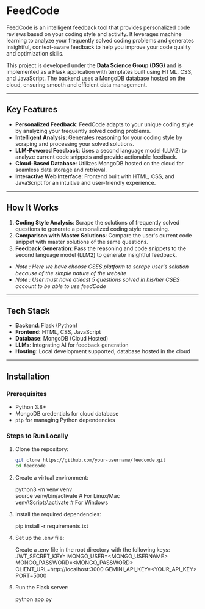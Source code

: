# FeedCode  

FeedCode is an intelligent feedback tool that provides personalized code reviews based on your coding style and activity. It leverages machine learning to analyze your frequently solved coding problems and generates insightful, context-aware feedback to help you improve your code quality and optimization skills.  

This project is developed under the **Data Science Group (DSG)** and is implemented as a Flask application with templates built using HTML, CSS, and JavaScript. The backend uses a MongoDB database hosted on the cloud, ensuring smooth and efficient data management.  

---

## Key Features  

- **Personalized Feedback**: FeedCode adapts to your unique coding style by analyzing your frequently solved coding problems.  
- **Intelligent Analysis**: Generates reasoning for your coding style by scraping and processing your solved solutions.  
- **LLM-Powered Feedback**: Uses a second language model (LLM2) to analyze current code snippets and provide actionable feedback.  
- **Cloud-Based Database**: Utilizes MongoDB hosted on the cloud for seamless data storage and retrieval.  
- **Interactive Web Interface**: Frontend built with HTML, CSS, and JavaScript for an intuitive and user-friendly experience.  

---

## How It Works  

1. **Coding Style Analysis**: Scrape the solutions of frequently solved questions to generate a personalized coding style reasoning.  
2. **Comparison with Master Solutions**: Compare the user's current code snippet with master solutions of the same questions.  
3. **Feedback Generation**: Pass the reasoning and code snippets to the second language model (LLM2) to generate insightful feedback.  

- *Note : Here we have choose CSES platform to scrape user's solution because of the simple nature of the website*
- *Note : User must have atleast 5 questions solved in his/her CSES account to be able to use feedCode*
---

## Tech Stack  

- **Backend**: Flask (Python)  
- **Frontend**: HTML, CSS, JavaScript  
- **Database**: MongoDB (Cloud Hosted)  
- **LLMs**: Integrating AI for feedback generation  
- **Hosting**: Local development supported, database hosted in the cloud  

---

## Installation  

### Prerequisites  

- Python 3.8+  
- MongoDB credentials for cloud database  
- `pip` for managing Python dependencies  

### Steps to Run Locally  

1. Clone the repository:  

   ```bash  
   git clone https://github.com/your-username/feedcode.git  
   cd feedcode  
2. Create a virtual environment:

   python3 -m venv venv  
   source venv/bin/activate  # For Linux/Mac  
   venv\Scripts\activate     # For Windows
3. Install the required dependencies:

   pip install -r requirements.txt
4. Set up the .env file:

   Create a .env file in the root directory with the following keys:
   JWT_SECRET_KEY=<ANY>
   MONGO_USER=<MONGO_USERNAME>
   MONGO_PASSWORD=<MONGO_PASSWORD>
   CLIENT_URL=http://localhost:3000
   GEMINI_API_KEY=<YOUR_API_KEY>
   PORT=5000
5. Run the Flask server:

   python app.py
  
